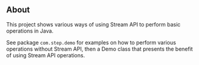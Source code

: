 ## About
This project shows various ways of using Stream API to perform basic operations in Java.

See package ````com.step.demo```` for examples on how to perform various operations without Stream API, then a Demo class that presents the benefit of using Stream API operations. 